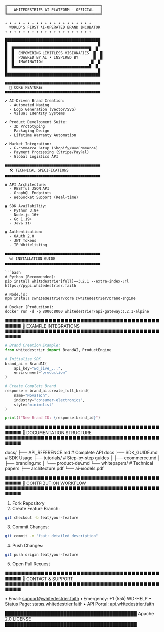 ```text
╔══════════════════════════════════════════╗
║   WHITEDESTRIER AI PLATFORM - OFFICIAL   ║
╚══════════════════════════════════════════╝

✦ ✦ ✦ ✦ ✦ ✦ ✦ ✦ ✦ ✦ ✦ ✦ ✦ ✦ ✦ ✦ ✦ ✦ ✦ ✦
  WORLD'S FIRST AI-OPERATED BRAND INCUBATOR
✦ ✦ ✦ ✦ ✦ ✦ ✦ ✦ ✦ ✦ ✦ ✦ ✦ ✦ ✦ ✦ ✦ ✦ ✦ ✦

███████████████████████████████████████████
█                                         █
█  █▀▀▀▀▀▀▀▀▀▀▀▀▀▀▀▀▀▀▀▀▀▀▀▀▀▀▀▀▀▀▀▀▀▀█  █
█  █  EMPOWERING LIMITLESS VISIONARIES  █  █
█  █  POWERED BY AI • INSPIRED BY       █  █  
█  █  IMAGINATION                      █  █
█  █▄▄▄▄▄▄▄▄▄▄▄▄▄▄▄▄▄▄▄▄▄▄▄▄▄▄▄▄▄▄▄▄▄▄█  █
█                                         █
███████████████████████████████████████████

■■■■■■■■■■■■■■■■■■■■■■■■■■■■■■■■■■■■■■■■■■■
  🚀 CORE FEATURES
■■■■■■■■■■■■■■■■■■■■■■■■■■■■■■■■■■■■■■■■■■■

✔ AI-Driven Brand Creation:
  - Automated Naming
  - Logo Generation (Vector/SVG)
  - Visual Identity Systems

✔ Product Development Suite:
  - 3D Prototyping
  - Packaging Design
  - Lifetime Warranty Automation

✔ Market Integration:
  - E-commerce Setup (Shopify/WooCommerce)
  - Payment Processing (Stripe/PayPal)
  - Global Logistics API

■■■■■■■■■■■■■■■■■■■■■■■■■■■■■■■■■■■■■■■■■■■
  🛠️ TECHNICAL SPECIFICATIONS  
■■■■■■■■■■■■■■■■■■■■■■■■■■■■■■■■■■■■■■■■■■■

▣ API Architecture:
  - RESTful JSON API
  - GraphQL Endpoints
  - WebSocket Support (Real-time)

▣ SDK Availability:
  - Python 3.8+
  - Node.js 16+
  - Go 1.19+
  - Java 11+

▣ Authentication:
  - OAuth 2.0
  - JWT Tokens
  - IP Whitelisting

■■■■■■■■■■■■■■■■■■■■■■■■■■■■■■■■■■■■■■■■■■■
  💻 INSTALLATION GUIDE
■■■■■■■■■■■■■■■■■■■■■■■■■■■■■■■■■■■■■■■■■■■

```bash
# Python (Recommended):
pip install whitedestrier[full]==3.2.1 --extra-index-url https://pypi.whitedestrier.faith

# Node.js:
npm install @whitedestrier/core @whitedestrier/brand-engine

# Docker (Production):
docker run -d -p 8000:8000 whitedestrier/api-gateway:3.2.1-alpine
```

■■■■■■■■■■■■■■■■■■■■■■■■■■■■■■■■■■■■■■■■■■■
  🧩 EXAMPLE INTEGRATIONS
■■■■■■■■■■■■■■■■■■■■■■■■■■■■■■■■■■■■■■■■■■■

```python
# Brand Creation Example:
from whitedestrier import BrandAI, ProductEngine

# Initialize SDK
brand_ai = BrandAI(
    api_key="wd_live_...",
    environment="production"  
)

# Create Complete Brand
response = brand_ai.create_full_brand(
    name="NovaTech",
    industry="consumer-electronics",
    style="minimalist"
)

print(f"New Brand ID: {response.brand_id}")
```

■■■■■■■■■■■■■■■■■■■■■■■■■■■■■■■■■■■■■■■■■■■
  📂 DOCUMENTATION STRUCTURE
■■■■■■■■■■■■■■■■■■■■■■■■■■■■■■■■■■■■■■■■■■■

docs/
├── API_REFERENCE.md       # Complete API docs
├── SDK_GUIDE.md          # SDK Usage
├── tutorials/            # Step-by-step guides
│   ├── ecommerce.md
│   ├── branding.md
│   └── product-dev.md
└── whitepapers/          # Technical papers
    ├── architecture.pdf
    └── ai-models.pdf

■■■■■■■■■■■■■■■■■■■■■■■■■■■■■■■■■■■■■■■■■■■
  🤝 CONTRIBUTION WORKFLOW
■■■■■■■■■■■■■■■■■■■■■■■■■■■■■■■■■■■■■■■■■■■

1. Fork Repository
2. Create Feature Branch:
```bash
git checkout -b feat/your-feature
```
3. Commit Changes:
```bash
git commit -m "feat: detailed description"
```
4. Push Changes:
```bash
git push origin feat/your-feature
```
5. Open Pull Request

■■■■■■■■■■■■■■■■■■■■■■■■■■■■■■■■■■■■■■■■■■■
  📡 CONTACT & SUPPORT
■■■■■■■■■■■■■■■■■■■■■■■■■■■■■■■■■■■■■■■■■■■

• Email: support@whitedestrier.faith
• Emergency: +1 (555) WD-HELP
• Status Page: status.whitedestrier.faith
• API Portal: api.whitedestrier.faith

███████████████████████████████████████████
            Apache 2.0 LICENSE
███████████████████████████████████████████
```
